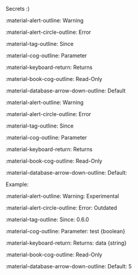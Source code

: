 Secrets :)

:material-alert-outline: Warning

:material-alert-circle-outline: Error

:material-tag-outline: Since

:material-cog-outline: Parameter

:material-keyboard-return: Returns

:material-book-cog-outline: Read-Only

:material-database-arrow-down-outline: Default

<span class=def>:material-alert-outline: Warning</span>

<span class=def>:material-alert-circle-outline: Error</span>

<span class=def>:material-tag-outline: Since</span>

<span class=def>:material-cog-outline: Parameter</span>

<span class=def>:material-keyboard-return: Returns</span>

<span class=def>:material-book-cog-outline: Read-Only</span>

<span class=def>:material-database-arrow-down-outline: Default:</span>

Example:

<span class=def>:material-alert-outline: Warning:</span> Experimental

<span class=def>:material-alert-circle-outline: Error:</span> Outdated

<span class=def>:material-tag-outline: Since:</span> 0.6.0

<span class=def>:material-cog-outline: Parameter:</span> test {boolean}

<span class=def>:material-keyboard-return: Returns:</span> data {string}

<span class=def>:material-book-cog-outline: Read-Only</span>

<span class=def>:material-database-arrow-down-outline: Default:</span> 5
